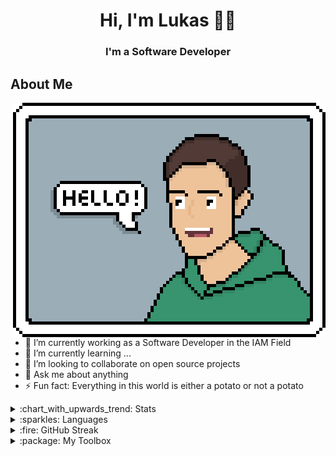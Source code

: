 <h1 align="center">Hi, I'm Lukas 👨‍💻</h1>
<h3 align="center">I'm a Software Developer</h3>

## About Me

<img align="right" height="375" width="500" alt="asdf" src="https://raw.githubusercontent.com/1H0/1H0/master/media/hello.png" >

- 🔭 I’m currently working as a Software Developer in the IAM Field
- 🌱 I’m currently learning ...
- 👯 I’m looking to collaborate on open source projects
- 💬 Ask me about anything
- ⚡ Fun fact: Everything in this world is either a potato or not a potato

<details>
  <summary>:chart_with_upwards_trend: Stats</summary>
  <br />
  <div align="center">
    <img src="https://github-readme-stats.vercel.app/api?username=1H0&count_private=true&show_icons=true">
  </div>
</details>

<details>
  <summary>:sparkles: Languages</summary>
  <br />
  <div align="center">
    <img src="https://github-readme-stats.vercel.app/api/top-langs/?username=1H0&langs_count=5">
  </div>
</details>

<details>
  <summary>:fire: GitHub Streak</summary>
  <br />
  <div align="center">
    <img src="https://github-readme-streak-stats.herokuapp.com/?user=michaelbeutler&hide_border=true">
  </div>
</details>

<details>
  <summary>:package: My Toolbox</summary>
  <br />

  - **OS**: Arch Linux, Debian SID, Mac OS
  - **Laptops**: ThinkPad T490s, MacBook Pro 2017
  - **Text Editors**: VScodium, vim
  - **IDEs**: IntelliJ IDEA, WebStorm, PyCharm
  - **Front End**: React, Vue, Svelte
  - **Back End**: TypeScript, Java, Python
  - **Mobile**: React Native, Ionic
  - **Chat**: Signal, Matrix
  - **Browser**: Firefox

</details>

<!--
**1H0/1H0** is a ✨ _special_ ✨ repository because its `README.md` (this file) appears on your GitHub profile.

Here are some ideas to get you started:

- 🔭 I’m currently working on ...
- 🌱 I’m currently learning ...
- 👯 I’m looking to collaborate on ...
- 🤔 I’m looking for help with ...
- 💬 Ask me about ...
- 📫 How to reach me: ...
- 😄 Pronouns: ...
- ⚡ Fun fact: ...
-->

<!--
https://dev.to/supritha/how-to-have-an-awesome-github-profile-1969
-->
